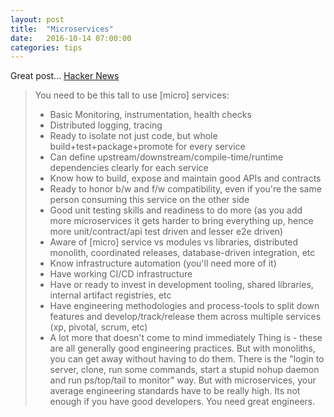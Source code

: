```yaml
---
layout: post
title:  "Microservices"
date:   2016-10-14 07:00:00
categories: tips
---
```


Great post...
[Hacker News](https://news.ycombinator.com/item?id=12508655)

>  You need to be this tall to use [micro] services:
>  * Basic Monitoring, instrumentation, health checks
>  * Distributed logging, tracing
>  * Ready to isolate not just code, but whole build+test+package+promote for every service
>  * Can define upstream/downstream/compile-time/runtime dependencies clearly for each service
>  * Know how to build, expose and maintain good APIs and contracts
>  * Ready to honor b/w and f/w compatibility, even if you're the same person consuming this service on the other side
>  * Good unit testing skills and readiness to do more (as you add more microservices it gets harder to bring everything up, hence more unit/contract/api test driven and lesser e2e driven)
>  * Aware of [micro] service vs modules vs libraries, distributed monolith, coordinated releases, database-driven integration, etc
>  * Know infrastructure automation (you'll need more of it)
>  * Have working CI/CD infrastructure
>  * Have or ready to invest in development tooling, shared libraries, internal artifact registries, etc
>  * Have engineering methodologies and process-tools to split down features and develop/track/release them across multiple services (xp, pivotal, scrum, etc)
>  * A lot more that doesn't come to mind immediately
>  Thing is - these are all generally good engineering practices.
>  But with monoliths, you can get away without having to do them. There is the "login to server, clone, run some commands, start a stupid nohup daemon and run ps/top/tail to monitor" way. But with microservices, your average engineering standards have to be really high. Its not enough if you have good developers. You need great engineers.
